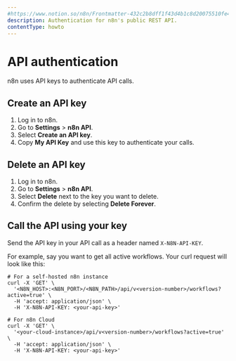 ```yaml
---
#https://www.notion.so/n8n/Frontmatter-432c2b8dff1f43d4b1c8d20075510fe4
description: Authentication for n8n's public REST API.
contentType: howto
---
```


# API authentication

n8n uses API keys to authenticate API calls.

## Create an API key

1. Log in to n8n.
2. Go to **Settings** > **n8n API**.
3. Select **Create an API key**.
4. Copy **My API Key** and use this key to authenticate your calls.

## Delete an API key

1. Log in to n8n.
2. Go to **Settings** > **n8n API**.
3. Select **Delete** next to the key you want to delete.
4. Confirm the delete by selecting **Delete Forever**.

## Call the API using your key

Send the API key in your API call as a header named `X-N8N-API-KEY`. 

For example, say you want to get all active workflows. Your curl request will look like this:

```shell
# For a self-hosted n8n instance
curl -X 'GET' \
  '<N8N_HOST>:<N8N_PORT>/<N8N_PATH>/api/v<version-number>/workflows?active=true' \
  -H 'accept: application/json' \
  -H 'X-N8N-API-KEY: <your-api-key>'

# For n8n Cloud
curl -X 'GET' \
  '<your-cloud-instance>/api/v<version-number>/workflows?active=true' \
  -H 'accept: application/json' \
  -H 'X-N8N-API-KEY: <your-api-key>'
```
